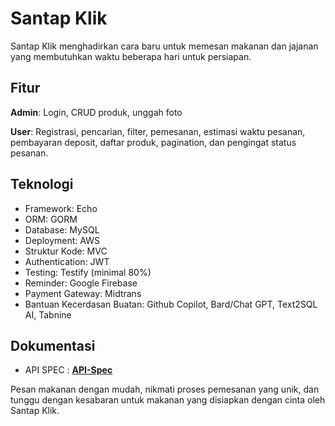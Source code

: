 # Santap Klik

Santap Klik menghadirkan cara baru untuk memesan makanan dan jajanan yang membutuhkan waktu beberapa hari untuk persiapan.

## Fitur 

**Admin**: Login, CRUD produk, unggah foto

**User**: Registrasi, pencarian, filter, pemesanan, estimasi waktu pesanan, pembayaran deposit, daftar produk, pagination, dan pengingat status pesanan.

## Teknologi

- Framework: Echo
- ORM: GORM
- Database: MySQL
- Deployment: AWS
- Struktur Kode: MVC
- Authentication: JWT
- Testing: Testify (minimal 80%)
- Reminder: Google Firebase
- Payment Gateway: Midtrans
- Bantuan Kecerdasan Buatan: Github Copilot, Bard/Chat GPT, Text2SQL AI, Tabnine

## Dokumentasi

- API SPEC : **[API-Spec](https://documenter.getpostman.com/view/25145608/2s9YXce568)**

Pesan makanan dengan mudah, nikmati proses pemesanan yang unik, dan tunggu dengan kesabaran untuk makanan yang disiapkan dengan cinta oleh Santap Klik.


